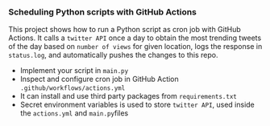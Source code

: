 ### Scheduling Python scripts with GitHub Actions


This project shows how to run a Python script as cron job with GitHub Actions. It calls a `twitter API` once a day to obtain the most trending tweets of the day based on `number of views` for given location, logs the response in `status.log`, and automatically pushes the changes to this repo.

- Implement your script in `main.py`
- Inspect and configure cron job in GitHub Action `.github/workflows/actions.yml`
- It can install and use third party packages from `requirements.txt`
- Secret environment variables is used to store `twitter API`, used inside the `actions.yml` and `main.py`files
